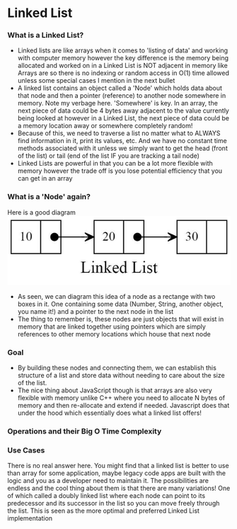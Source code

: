 # Linked List

### What is a Linked List?

- Linked lists are like arrays when it comes to 'listing of data' and working with computer memory however the key difference is the memory being allocated and worked on in a Linked List is NOT adjacent in memory like Arrays are so there is no indexing or random access in O(1) time allowed unless some special cases I mention in the next bullet
- A linked list contains an object called a 'Node' which holds data about that node and then a pointer (reference) to another node somewhere in memory. Note my verbage here. 'Somewhere' is key. In an array, the next piece of data could be 4 bytes away adjacent to the value currently being looked at however in a Linked List, the next piece of data could be a memory location away or somewhere completely random!
- Because of this, we need to traverse a list no matter what to ALWAYS find information in it, print its values, etc. And we have no constant time methods associated with it unless we simply want to get the head (front of the list) or tail (end of the list IF you are tracking a tail node)
- Linked Lists are powerful in that you can be a lot more flexible with memory however the trade off is you lose potential efficiency that you can get in an array

### What is a 'Node' again?

Here is a good diagram
![Here is a good diagram of what a node is](./Diagrams/Node_Architecture.jpeg)

- As seen, we can diagram this idea of a node as a rectange with two boxes in it. One containing some data (Number, String, another object, you name it!) and a pointer to the next node in the list
- The thing to remember is, these nodes are just objects that will exist in memory that are linked together using pointers which are simply references to other memory locations which house that next node

### Goal

- By building these nodes and connecting them, we can establish this structure of a list and store data without needing to care about the size of the list.
- The nice thing about JavaScript though is that arrays are also very flexible with memory unlike C++ where you need to allocate N bytes of memory and then re-allocate and extend if needed. Javascript does that under the hood which essentially does what a linked list offers!

### Operations and their Big O Time Complexity

### Use Cases

There is no real answer here. You might find that a linked list is better to use than array for some application, maybe legacy code apps are built with the logic and you as a developer need to maintain it. The possibilities are endless and the cool thing about them is that there are many variations! One of which called a doubly linked list where each node can point to its predecessor and its successor in the list so you can move freely through the list. This is seen as the more optimal and preferred Linked List implementation
